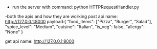 - run the server with command:
  python HTTPRequestHandler.py

-both the apis and how they are working
post api name: http://127.0.0.1:8000
payload:{
"food_items": ["Pizza", "Burger", "Salad"],
"spice_level": "Medium",
"cuisine": "Italian",
"is_veg": false,
"allergy": "None"
}

get api name: http://127.0.0.1:8000

